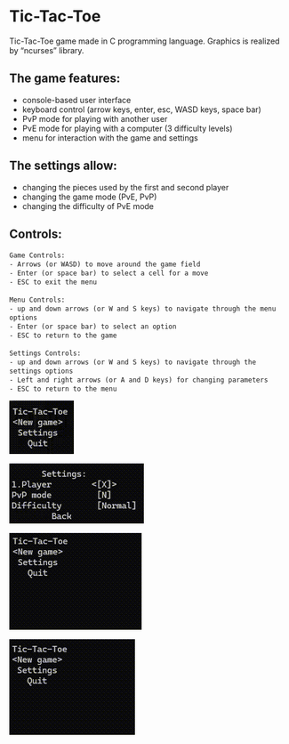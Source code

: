 # Tic-Tac-Toe
Tic-Tac-Toe game made in C programming language. Graphics is realized by “ncurses” library.

## The game features:
- console-based user interface
- keyboard control (arrow keys, enter, esc, WASD keys, space bar)
- PvP mode for playing with another user
- PvE mode for playing with a computer (3 difficulty levels)
- menu for interaction with the game and settings

## The settings allow:
- changing the pieces used by the first and second player
- changing the game mode (PvE, PvP)
- changing the difficulty of PvE mode

## Controls:

	Game Controls: 
	- Arrows (or WASD) to move around the game field
	- Enter (or space bar) to select a cell for a move
	- ESC to exit the menu

	Menu Controls: 
	- up and down arrows (or W and S keys) to navigate through the menu options
	- Enter (or space bar) to select an option
	- ESC to return to the game

	Settings Controls: 
	- up and down arrows (or W and S keys) to navigate through the settings options
	- Left and right arrows (or A and D keys) for changing parameters
	- ESC to return to the menu

![PvP](https://github.com/DenCoderEXE/Tic-Tac-Toe/blob/main/src/Menu.gif)

![Settings](https://github.com/DenCoderEXE/Tic-Tac-Toe/blob/main/src/Settings.gif)

![PvP](https://github.com/DenCoderEXE/Tic-Tac-Toe/blob/main/src/PvP.gif)

![PvE](https://github.com/DenCoderEXE/Tic-Tac-Toe/blob/main/src/PvE.gif) 
